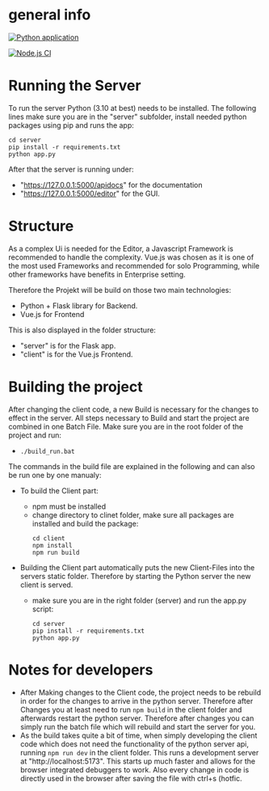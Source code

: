# general info
[![Python application](https://github.com/ReggaeUlli/Masterarbeit-code/actions/workflows/python-app.yml/badge.svg)](https://github.com/ReggaeUlli/Masterarbeit-code/actions/workflows/python-app.yml)

[![Node.js CI](https://github.com/ReggaeUlli/Masterarbeit-code/actions/workflows/node.js.yml/badge.svg)](https://github.com/ReggaeUlli/Masterarbeit-code/actions/workflows/node.js.yml)

# Running the Server
To run the server Python (3.10 at best) needs to be installed.
The following lines make sure you are in the "server" subfolder, install needed python packages using pip and runs the app:

  ```
  cd server
  pip install -r requirements.txt
  python app.py
  ```

After that the server is running under:
- "https://127.0.0.1:5000/apidocs" for the documentation
- "https://127.0.0.1:5000/editor" for the GUI.

# Structure
As a complex Ui is needed for the Editor, a Javascript Framework is recommended to handle the complexity.
Vue.js was chosen as it is one of the most used Frameworks and recommended for solo Programming, while other frameworks have benefits in Enterprise setting.

Therefore the Projekt will be build on those two main technologies:
- Python + Flask library for Backend.
- Vue.js for Frontend

This is also displayed in the folder structure:
- "server" is for the Flask app.
- "client" is for the Vue.js Frontend.

# Building the project
After changing the client code, a new Build is necessary for the changes to effect in the server. All steps necessary to Build and start the project are combined in one Batch File. Make sure you are in the root folder of the project and run:
  - `./build_run.bat`

The commands in the build file are explained in the following and can also be run one by one manualy:
- To build the Client part:
  - npm must be installed
  - change directory to clinet folder, make sure all packages are installed and build the package:
    ```
    cd client
    npm install
    npm run build
    ```

- Building the Client part automatically puts the new Client-Files into the servers static folder. Therefore by starting the Python server the new client is served.
  - make sure you are in the right folder (server) and run the app.py script:
    ```
    cd server
    pip install -r requirements.txt
    python app.py
    ```

# Notes for developers
- After Making changes to the Client code, the project needs to be rebuild in order for the changes to arrive in the python server. Therefore after Changes you at least need to run `npm build` in the client folder and afterwards restart the python server. Therefore after changes you can simply run the batch file which will rebuild and start the server for you.
- As the build takes quite a bit of time, when simply developing the client code which does not need the functionality of the python server api, running `npm run dev` in the client folder. This runs a development server at "http://localhost:5173". This starts up much faster and allows for the browser integrated debuggers to work. Also every change in code is directly used in the browser after saving the file with ctrl+s (hotfic.
